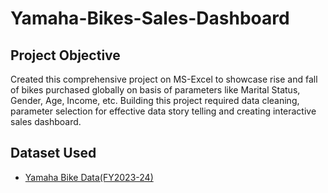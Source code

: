 # Yamaha-Bikes-Sales-Dashboard
## Project Objective
Created this comprehensive project on MS-Excel to showcase rise and fall of bikes purchased globally on basis of parameters like Marital Status, Gender, Age, Income, etc. Building this project required data cleaning, parameter selection for effective data story telling and creating interactive sales dashboard.
## Dataset Used
- <a href= "https://github.com/Vivek-Newhere/Yamaha-Bikes-Sales-Dashboard/blob/main/Bike_RawData.xlsx">Yamaha Bike Data(FY2023-24)</a>
